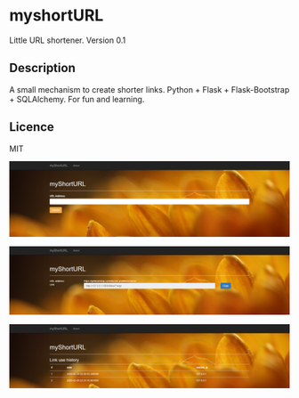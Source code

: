 # myshortURL
Little URL shortener. 
Version 0.1

## Description

A small mechanism to create shorter links. Python + Flask + Flask-Bootstrap + SQLAlchemy. For fun and learning.

## Licence

MIT

![Screen](/doc/main.png)

![Screen](/doc/link.png)

![Screen](/doc/stat.png)
